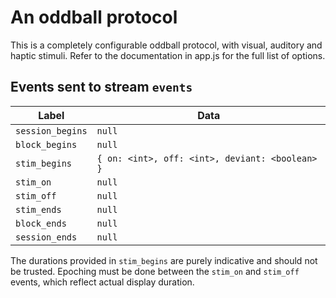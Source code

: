 # An oddball protocol

This is a completely configurable oddball protocol, with visual, auditory and haptic stimuli.
Refer to the documentation in app.js for the full list of options.

## Events sent to stream ``events``

Label              | Data
-------------------| ----
``session_begins`` | ``null``
``block_begins``   | ``null``
``stim_begins``    | ``{ on: <int>, off: <int>, deviant: <boolean> }``
``stim_on``        | ``null``
``stim_off``       | ``null``
``stim_ends``      | ``null``
``block_ends``     | ``null``
``session_ends``   | ``null``

The durations provided in ``stim_begins`` are purely indicative and should not be trusted.
Epoching must be done between the ``stim_on`` and ``stim_off`` events, which reflect actual display duration.